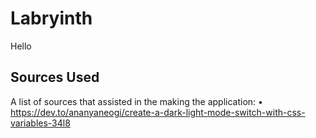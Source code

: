 # Labryinth
Hello

## Sources Used
A list of sources that assisted in the making the application:
• https://dev.to/ananyaneogi/create-a-dark-light-mode-switch-with-css-variables-34l8
